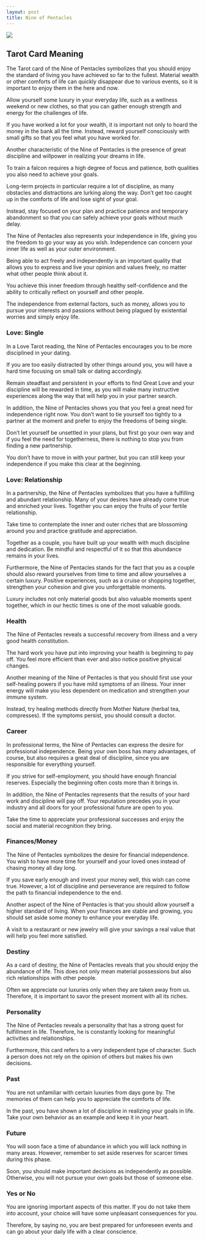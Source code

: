 ```yaml
---
layout: post
title: Nine of Pentacles
---
```


![](../images/Nine-of-Pentacles-Tarot-Card-Meaning-732x1024.webp)

## Tarot Card Meaning
The Tarot card of the Nine of Pentacles symbolizes that you should enjoy the standard of living you have achieved so far to the fullest. Material wealth or other comforts of life can quickly disappear due to various events, so it is important to enjoy them in the here and now.

Allow yourself some luxury in your everyday life, such as a wellness weekend or new clothes, so that you can gather enough strength and energy for the challenges of life.

If you have worked a lot for your wealth, it is important not only to hoard the money in the bank all the time. Instead, reward yourself consciously with small gifts so that you feel what you have worked for.

Another characteristic of the Nine of Pentacles is the presence of great discipline and willpower in realizing your dreams in life.

To train a falcon requires a high degree of focus and patience, both qualities you also need to achieve your goals.

Long-term projects in particular require a lot of discipline, as many obstacles and distractions are lurking along the way. Don’t get too caught up in the comforts of life and lose sight of your goal.

Instead, stay focused on your plan and practice patience and temporary abandonment so that you can safely achieve your goals without much delay.

The Nine of Pentacles also represents your independence in life, giving you the freedom to go your way as you wish. Independence can concern your inner life as well as your outer environment.

Being able to act freely and independently is an important quality that allows you to express and live your opinion and values freely, no matter what other people think about it.

You achieve this inner freedom through healthy self-confidence and the ability to critically reflect on yourself and other people.

The independence from external factors, such as money, allows you to pursue your interests and passions without being plagued by existential worries and simply enjoy life.


### Love: Single
In a Love Tarot reading, the Nine of Pentacles encourages you to be more disciplined in your dating.

If you are too easily distracted by other things around you, you will have a hard time focusing on small talk or dating accordingly.

Remain steadfast and persistent in your efforts to find Great Love and your discipline will be rewarded in time, as you will make many instructive experiences along the way that will help you in your partner search.

In addition, the Nine of Pentacles shows you that you feel a great need for independence right now. You don’t want to tie yourself too tightly to a partner at the moment and prefer to enjoy the freedoms of being single.

Don’t let yourself be unsettled in your plans, but first go your own way and if you feel the need for togetherness, there is nothing to stop you from finding a new partnership.

You don’t have to move in with your partner, but you can still keep your independence if you make this clear at the beginning.

### Love: Relationship
In a partnership, the Nine of Pentacles symbolizes that you have a fulfilling and abundant relationship. Many of your desires have already come true and enriched your lives. Together you can enjoy the fruits of your fertile relationship.

Take time to contemplate the inner and outer riches that are blossoming around you and practice gratitude and appreciation.

Together as a couple, you have built up your wealth with much discipline and dedication. Be mindful and respectful of it so that this abundance remains in your lives.

Furthermore, the Nine of Pentacles stands for the fact that you as a couple should also reward yourselves from time to time and allow yourselves a certain luxury. Positive experiences, such as a cruise or shopping together, strengthen your cohesion and give you unforgettable moments.

Luxury includes not only material goods but also valuable moments spent together, which in our hectic times is one of the most valuable goods.


### Health 

The Nine of Pentacles reveals a successful recovery from illness and a very good health constitution.

The hard work you have put into improving your health is beginning to pay off. You feel more efficient than ever and also notice positive physical changes.

Another meaning of the Nine of Pentacles is that you should first use your self-healing powers if you have mild symptoms of an illness. Your inner energy will make you less dependent on medication and strengthen your immune system.

Instead, try healing methods directly from Mother Nature (herbal tea, compresses). If the symptoms persist, you should consult a doctor.


### Career

In professional terms, the Nine of Pentacles can express the desire for professional independence. Being your own boss has many advantages, of course, but also requires a great deal of discipline, since you are responsible for everything yourself.

If you strive for self-employment, you should have enough financial reserves. Especially the beginning often costs more than it brings in.

In addition, the Nine of Pentacles represents that the results of your hard work and discipline will pay off. Your reputation precedes you in your industry and all doors for your professional future are open to you.

Take the time to appreciate your professional successes and enjoy the social and material recognition they bring.


### Finances/Money

The Nine of Pentacles symbolizes the desire for financial independence. You wish to have more time for yourself and your loved ones instead of chasing money all day long.

If you save early enough and invest your money well, this wish can come true. However, a lot of discipline and perseverance are required to follow the path to financial independence to the end.

Another aspect of the Nine of Pentacles is that you should allow yourself a higher standard of living. When your finances are stable and growing, you should set aside some money to enhance your everyday life.

A visit to a restaurant or new jewelry will give your savings a real value that will help you feel more satisfied.


### Destiny 

As a card of destiny, the Nine of Pentacles reveals that you should enjoy the abundance of life. This does not only mean material possessions but also rich relationships with other people.

Often we appreciate our luxuries only when they are taken away from us. Therefore, it is important to savor the present moment with all its riches.


### Personality
The Nine of Pentacles reveals a personality that has a strong quest for fulfillment in life. Therefore, he is constantly looking for meaningful activities and relationships.

Furthermore, this card refers to a very independent type of character. Such a person does not rely on the opinion of others but makes his own decisions.

### Past
You are not unfamiliar with certain luxuries from days gone by. The memories of them can help you to appreciate the comforts of life.

In the past, you have shown a lot of discipline in realizing your goals in life. Take your own behavior as an example and keep it in your heart.

### Future
You will soon face a time of abundance in which you will lack nothing in many areas. However, remember to set aside reserves for scarcer times during this phase.

Soon, you should make important decisions as independently as possible. Otherwise, you will not pursue your own goals but those of someone else.

### Yes or No
You are ignoring important aspects of this matter. If you do not take them into account, your choice will have some unpleasant consequences for you.

Therefore, by saying no, you are best prepared for unforeseen events and can go about your daily life with a clear conscience.